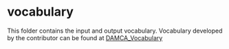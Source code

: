 # vocabulary
This folder contains the input and output vocabulary.
Vocabulary developed by the contributor can be found at [DAMCA_Vocabulary](https://drive.google.com/open?id=1FzKLZsk2fnROvJeV-IJxq03Or_C3iw2K)

